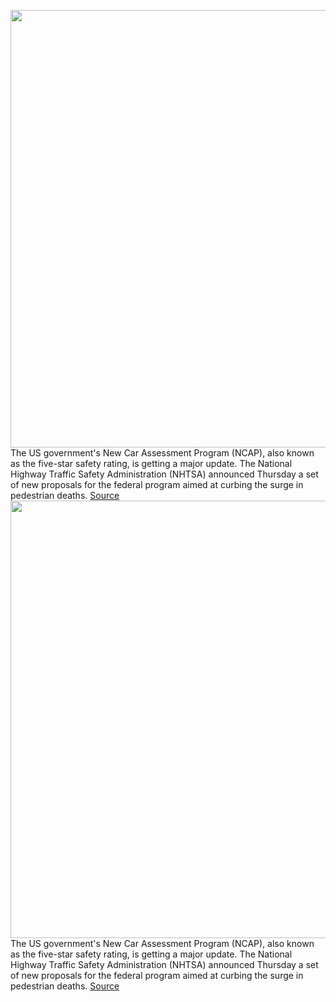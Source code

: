 <img src='https://cdn.vox-cdn.com/thumbor/Wkx6KLfOIV-a83VeCSC6uwXkHnU=/0x0:1600x1027/1200x800/filters:focal(672x386:928x642)/cdn.vox-cdn.com/uploads/chorus_image/image/70575515/1238878842.0.jpg' width='700px' /><br/>
The US government's New Car Assessment Program (NCAP), also known as the five-star safety rating, is getting a major update. The National Highway Traffic Safety Administration (NHTSA) announced Thursday a set of new proposals for the federal program aimed at curbing the surge in pedestrian deaths.
<a href='https://www.theverge.com/2022/3/3/22960262/nhtsa-ncap-five-star-safety-rating-adas-proposal'> Source <a/><img src='https://cdn.vox-cdn.com/thumbor/Wkx6KLfOIV-a83VeCSC6uwXkHnU=/0x0:1600x1027/1200x800/filters:focal(672x386:928x642)/cdn.vox-cdn.com/uploads/chorus_image/image/70575515/1238878842.0.jpg' width='700px' /><br/>
The US government's New Car Assessment Program (NCAP), also known as the five-star safety rating, is getting a major update. The National Highway Traffic Safety Administration (NHTSA) announced Thursday a set of new proposals for the federal program aimed at curbing the surge in pedestrian deaths.
<a href='https://www.theverge.com/2022/3/3/22960262/nhtsa-ncap-five-star-safety-rating-adas-proposal'> Source <a/>